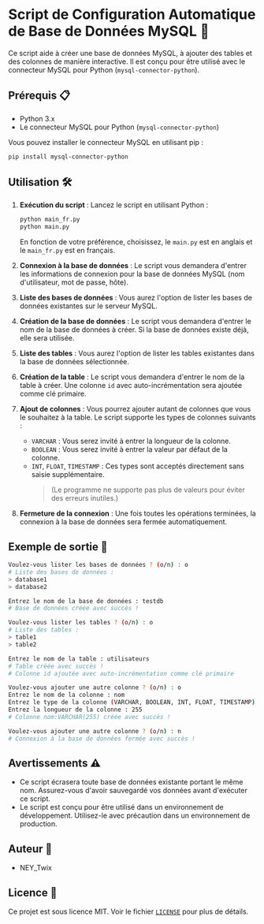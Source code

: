 # Script de Configuration Automatique de Base de Données MySQL 🚀

Ce script aide à créer une base de données MySQL, à ajouter des tables et des colonnes de manière interactive. Il est conçu pour être utilisé avec le connecteur MySQL pour Python (`mysql-connector-python`).

## Prérequis 📋

-   Python 3.x
-   Le connecteur MySQL pour Python (`mysql-connector-python`)

Vous pouvez installer le connecteur MySQL en utilisant pip :

```sh
pip install mysql-connector-python
```

## Utilisation 🛠️

1. **Exécution du script** :
   Lancez le script en utilisant Python :

    ```sh
    python main_fr.py
    python main.py
    ```

    En fonction de votre préférence, choisissez, le `main.py` est en anglais et le `main_fr.py` est en français.

2. **Connexion à la base de données** :
   Le script vous demandera d'entrer les informations de connexion pour la base de données MySQL (nom d'utilisateur, mot de passe, hôte).

3. **Liste des bases de données** :
   Vous aurez l'option de lister les bases de données existantes sur le serveur MySQL.

4. **Création de la base de données** :
   Le script vous demandera d'entrer le nom de la base de données à créer. Si la base de données existe déjà, elle sera utilisée.

5. **Liste des tables** :
   Vous aurez l'option de lister les tables existantes dans la base de données sélectionnée.

6. **Création de la table** :
   Le script vous demandera d'entrer le nom de la table à créer. Une colonne `id` avec auto-incrémentation sera ajoutée comme clé primaire.

7. **Ajout de colonnes** :
   Vous pourrez ajouter autant de colonnes que vous le souhaitez à la table. Le script supporte les types de colonnes suivants :

    - `VARCHAR` : Vous serez invité à entrer la longueur de la colonne.
    - `BOOLEAN` : Vous serez invité à entrer la valeur par défaut de la colonne.
    - `INT`, `FLOAT`, `TIMESTAMP` : Ces types sont acceptés directement sans saisie supplémentaire.
        > (Le programme ne supporte pas plus de valeurs pour éviter des erreurs inutiles.)

8. **Fermeture de la connexion** :
   Une fois toutes les opérations terminées, la connexion à la base de données sera fermée automatiquement.

## Exemple de sortie 📄

```sh
Voulez-vous lister les bases de données ? (o/n) : o
# Liste des bases de données :
> database1
> database2

Entrez le nom de la base de données : testdb
# Base de données créée avec succès !

Voulez-vous lister les tables ? (o/n) : o
# Liste des tables :
> table1
> table2

Entrez le nom de la table : utilisateurs
# Table créée avec succès !
# Colonne id ajoutée avec auto-incrémentation comme clé primaire

Voulez-vous ajouter une autre colonne ? (o/n) : o
Entrez le nom de la colonne : nom
Entrez le type de la colonne (VARCHAR, BOOLEAN, INT, FLOAT, TIMESTAMP) : VARCHAR
Entrez la longueur de la colonne : 255
# Colonne nom:VARCHAR(255) créée avec succès !

Voulez-vous ajouter une autre colonne ? (o/n) : n
# Connexion à la base de données fermée avec succès !
```

## Avertissements ⚠️

-   Ce script écrasera toute base de données existante portant le même nom. Assurez-vous d'avoir sauvegardé vos données avant d'exécuter ce script.
-   Le script est conçu pour être utilisé dans un environnement de développement. Utilisez-le avec précaution dans un environnement de production.

## Auteur 👤

-   NEY_Twix

## Licence 📜

Ce projet est sous licence MIT. Voir le fichier [`LICENSE`](https://github.com/NeyTwix/SQL-Auto-Setup/blob/main/LICENSE "LICENSE") pour plus de détails.
